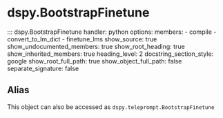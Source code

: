 # dspy.BootstrapFinetune

::: dspy.BootstrapFinetune
    handler: python
    options:
        members:
            - compile
            - convert_to_lm_dict
            - finetune_lms
        show_source: true
        show_undocumented_members: true
        show_root_heading: true
        show_inherited_members: true
        heading_level: 2
        docstring_section_style: google
        show_root_full_path: true
        show_object_full_path: false
        separate_signature: false

## Alias

This object can also be accessed as `dspy.teleprompt.BootstrapFinetune`

